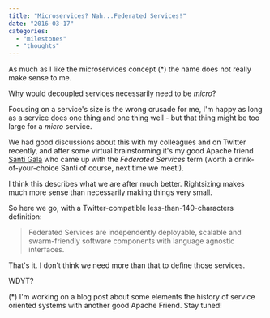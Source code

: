 ```yaml
---
title: "Microservices? Nah...Federated Services!"
date: "2016-03-17"
categories: 
  - "milestones"
  - "thoughts"
---
```


As much as I like the microservices concept (\*) the name does not really make sense to me.

Why would decoupled services necessarily need to be _micro_?

Focusing on a service's size is the wrong crusade for me, I'm happy as long as a service does one thing and one thing well - but that thing might be too large for a _micro_ service.

We had good discussions about this with my colleagues and on Twitter recently, and after some virtual brainstorming it's my good Apache friend [Santi Gala](https://twitter.com/sgala/status/705695405762338817) who came up with the _Federated Services_ term (worth a drink-of-your-choice Santi of course, next time we meet!).

I think this describes what we are after much better. Rightsizing makes much more sense than necessarily making things very small.

So here we go, with a Twitter-compatible less-than-140-characters definition:

> Federated Services are independently deployable, scalable and swarm-friendly software components with language agnostic interfaces.

That's it. I don't think we need more than that to define those services.

WDYT?

(\*) I'm working on a blog post about some elements the history of service oriented systems with another good Apache Friend. Stay tuned!
